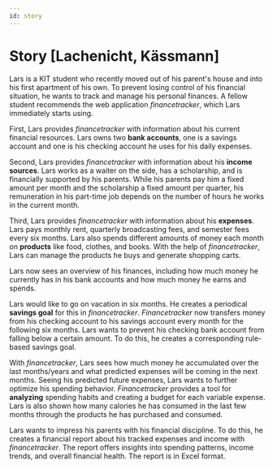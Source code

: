 ```yaml
---
id: story
---
```


# Story [Lachenicht, Kässmann]

Lars is a KIT student who recently moved out of his parent's house and into his first apartment of his own.
To prevent losing control of his financial situation, he wants to track and manage his personal finances.
A fellow student recommends the web application _financetracker_, which Lars immediately starts using.

First, Lars provides _financetracker_ with information about his current financial resources.
Lars owns two **bank accounts**, one is a savings account and one is his checking account he uses for his daily expenses.

Second, Lars provides _financetracker_ with information about his **income sources**.
Lars works as a waiter on the side, has a scholarship, and is financially supported by his parents.
While his parents pay him a fixed amount per month and the scholarship a fixed amount per quarter, his remuneration in his part-time job depends on the number of hours he works in the current month.

Third, Lars provides _financetracker_ with information about his **expenses**.
Lars pays monthly rent, quarterly broadcasting fees, and semester fees every six months.
Lars also spends different amounts of money each month on **products** like food, clothes, and books.
With the help of _financetracker_, Lars can manage the products he buys and generate shopping carts.

Lars now sees an overview of his finances, including how much money he currently has in his bank accounts and how much money he earns and spends.

Lars would like to go on vacation in six months.
He creates a periodical **savings goal** for this in _financetracker_.
_Financetracker_ now transfers money from his checking account to his savings account every month for the following six months.
Lars wants to prevent his checking bank account from falling below a certain amount.
To do this, he creates a corresponding rule-based savings goal.

With _financetracker_, Lars sees how much money he accumulated over the last months/years and what predicted expenses will be coming in the next months.
Seeing his predicted future expenses, Lars wants to further optimize his spending behavior.
_Financetracker_ provides a tool for **analyzing** spending habits and creating a budget for each variable expense.
Lars is also shown how many calories he has consumed in the last few months through the products he has purchased and consumed.

Lars wants to impress his parents with his financial discipline.
To do this, he creates a financial report about his tracked expenses and income with _financetracker_.
The report offers insights into spending patterns, income trends, and overall financial health.
The report is in Excel format.
